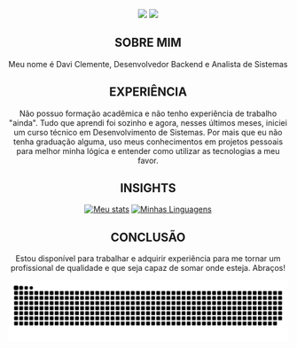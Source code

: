 <div align=center display="inline">
    <img src="https://i.pinimg.com/originals/7e/b2/49/7eb249f2fd2e58e9ad6dd60ef892971b.gif" width=270>
    <img src="https://i.pinimg.com/564x/78/7f/12/787f12a46c149e30152a5717e95ba37e.jpg" width=200>
</div>
<div align=center>
    <h2>SOBRE MIM</h2>
    <p>Meu nome é Davi Clemente,  Desenvolvedor Backend e Analista de Sistemas</p>
    
</div>
<div align=center>
    <h2>EXPERIÊNCIA</h2>
    <p>
        Não possuo formação acadêmica e não tenho experiência de trabalho "ainda". Tudo que aprendi foi sozinho e agora, nesses últimos meses, iniciei um curso técnico em Desenvolvimento de Sistemas.
        Por mais que eu não tenha graduação alguma, uso meus conhecimentos em projetos pessoais para melhor minha lógica e entender como utilizar as tecnologias a meu favor.
    </p>
    
</div>
<div align=center>
    <h2>INSIGHTS</h2>

[![Meu stats](https://github-readme-stats.vercel.app/api?username=davifsclemente&show=reviews&show_icons=true&rank_icon=github&card_width=600px&theme=cobalt&hide_title=true)](https://github.com/anuraghazra/github-readme-stats)
[![Minhas Linguagens](https://github-readme-stats.vercel.app/api/top-langs?username=davifsclemente&layout=compact&langs_count=8&card_width=600px&theme=cobalt&hide_title=true&show_icons=true)](https://github.com/anuraghazra/github-readme-stats)

</div>
<div align=center>
    <h2>CONCLUSÃO</h2>
    <p>
        Estou disponível para trabalhar e adquirir experiência para me tornar um profissional de qualidade e que seja capaz de somar onde esteja.
        Abraços!
    </p>
</div>
<div align=center>
    <picture>
        <source media="(prefers-color-scheme: dark)" srcset="https://raw.githubusercontent.com/davifsclemente/davifsclemente/output/github-contribution-grid-snake-dark.svg">
        <img align="center" alt="github contribution grid snake animation" src="https://raw.githubusercontent.com/davifsclemente/davifsclemente/output/github-contribution-grid-snake.svg">
    </picture>
</div>
